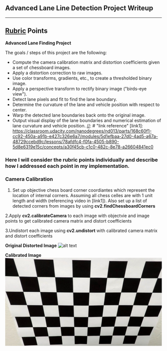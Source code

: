 ## Advanced Lane Line Detection Project Writeup
---

## [Rubric](https://review.udacity.com/#!/rubrics/571/view) Points

**Advanced Lane Finding Project**

The goals / steps of this project are the following:

* Compute the camera calibration matrix and distortion coefficients given a set of chessboard images.
* Apply a distortion correction to raw images.
* Use color transforms, gradients, etc., to create a thresholded binary image.
* Apply a perspective transform to rectify binary image ("birds-eye view").
* Detect lane pixels and fit to find the lane boundary.
* Determine the curvature of the lane and vehicle position with respect to center.
* Warp the detected lane boundaries back onto the original image.
* Output visual display of the lane boundaries and numerical estimation of lane curvature and vehicle position.
[//]: # "link reference"
[link1]: https://classroom.udacity.com/nanodegrees/nd013/parts/168c60f1-cc92-450a-a91b-e427c326e6a7/modules/5d1efbaa-27d0-4ad5-a67a-48729ccebd9c/lessons/78afdfc4-f0fa-4505-b890-5d8e6319e15c/concepts/a30f45cb-c1c0-482c-8e78-a26604841ec0

[//]: # "image reference"
[distort]: (./camera_cal/calibration2.jpg) "distort"
[undist]: ./calibration_output/calibration2_output.jpg "undistort"

### Here I will consider the rubric points individually and describe how I addressed each point in my implementation.  

### Camera Calibration

1. Set up objective chess board corner coordiantes which represent the location of internal corners. Assuming all chess celles are with 1 unit length and width (referencing video in [link1]). Also set up a list of detected corners from images by using **cv2.findChessboardCorners**

2.Apply **cv2.calibrateCamera** to each image with objectvie and image points to get calibrated camera matrix and distort coefficients

3.Undistort each image using **cv2.undistort** with calibrated camera matrix and distort coefficients

**Original Distorted Image**
![alt text][distort]

**Calibrated Image**
![alt text][undist]